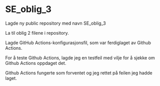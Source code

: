 # SE_oblig_3
Lagde ny public repository med navn SE_oblig_3

La til oblig 2 filene i repository.

Lagde GitHub Actions-konfigurasjonsfil, som var ferdiglaget av Github Actions.

For å teste Github Actions, lagde jeg en testfeil med vilje for å sjekke om Github Actions oppdaget det. 

Github Actions fungerte som forventet og jeg rettet på feilen jeg hadde laget.

